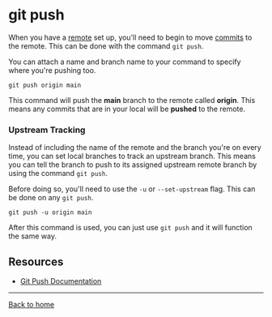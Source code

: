 # git push

When you have a [remote](./REMOTE.md) set up, you'll need to begin to move [commits](./COMMIT.md) to the remote. 
This can be done with the command `git push`.

You can attach a name and branch name to your command to specify where you're pushing too.

```
git push origin main
```

This command will push the **main** branch to the remote called **origin**.
This means any commits that are in your local will be **pushed** to the remote.

### Upstream Tracking

Instead of including the name of the remote and the branch you're on every time, you can set local branches to track an upstream branch.
This means you can tell the branch to push to its assigned upstream remote branch by using the command `git push`.

Before doing so, you'll need to use the `-u` or `--set-upstream` flag. This can be done on any `git push`.

```
git push -u origin main
```

After this command is used, you can just use `git push` and it will function the same way.

## Resources
- [Git Push Documentation](https://git-scm.com/docs/git-push)

---

[Back to home](../README.md)